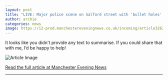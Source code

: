 ```yaml
---
layout: post
title: "LIVE: Major police scene on Salford street with 'bullet holes' in window - updates"
author: archie
categories: news
image: https://i2-prod.manchestereveningnews.co.uk/incoming/article32626862.ece/ALTERNATES/s1200/0_Salford-scene-1.jpg
---
```

It looks like you didn't provide any text to summarise. If you could share that with me, I’d be happy to help!

![Article Image](https://i2-prod.manchestereveningnews.co.uk/incoming/article32626862.ece/ALTERNATES/s1200/0_Salford-scene-1.jpg)

[Read the full article at Manchester Evening News](https://www.manchestereveningnews.co.uk/news/greater-manchester-news/live-major-police-scene-salford-32626344)

---
